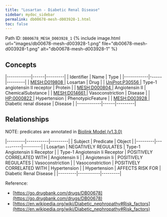 ```yaml
---
title: "Losartan - Diabetic Renal Disease"
sidebar: mydoc_sidebar
permalink: db00678-mesh-d003928-1.html
toc: false 
---
```



Path ID: `DB00678_MESH_D003928_1`
{% include image.html url="images/db00678-mesh-d003928-1.png" file="db00678-mesh-d003928-1.png" alt="db00678-mesh-d003928-1" %}

## Concepts

|------------|------|---------|
| Identifier | Name | Type    |
|------------|------|---------|
| <a href="https://identifiers.org/MESH:D019808">MESH:D019808 </a> | Losartan | Drug |
| <a href="https://identifiers.org/UniProt:P30556">UniProt:P30556 </a> | Type-1 angiotensin II receptor | Protein |
| <a href="https://identifiers.org/MESH:D000804">MESH:D000804 </a> | Angiotensin II | ChemicalSubstance |
| <a href="https://identifiers.org/MESH:D014661">MESH:D014661 </a> | Vasoconstriction | Disease |
| <a href="https://identifiers.org/HP:0000822">HP:0000822 </a> | Hypertension | PhenotypicFeature |
| <a href="https://identifiers.org/MESH:D003928">MESH:D003928 </a> | Diabetic renal disease | Disease |
|------------|------|---------|

## Relationships


NOTE: predicates are annotated in <a href="https://github.com/biolink/biolink-model/releases/tag/v1.3.0">Biolink Model (v1.3.0)</a>

|---------|-----------|---------|
| Subject | Predicate | Object  |
|---------|-----------|---------|
| Losartan | NEGATIVELY REGULATES | Type-1 Angiotensin Ii Receptor |
| Type-1 Angiotensin Ii Receptor | POSITIVELY CORRELATED WITH | Angiotensin Ii |
| Angiotensin Ii | POSITIVELY REGULATES | Vasoconstriction |
| Vasoconstriction | POSITIVELY CORRELATED WITH | Hypertension |
| Hypertension | AFFECTS RISK FOR | Diabetic Renal Disease |
|---------|-----------|---------|

Reference: 
  - [https://go.drugbank.com/drugs/DB00678](https://go.drugbank.com/drugs/DB00678)
  - [https://en.wikipedia.org/wiki/Diabetic_nephropathy#Risk_factors](https://en.wikipedia.org/wiki/Diabetic_nephropathy#Risk_factors)
